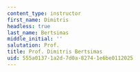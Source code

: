 ```yaml
---
content_type: instructor
first_name: Dimitris
headless: true
last_name: Bertsimas
middle_initial: ''
salutation: Prof.
title: Prof. Dimitris Bertsimas
uid: 555a0137-1a2d-7d0a-8274-1e6be0112025
---
```

